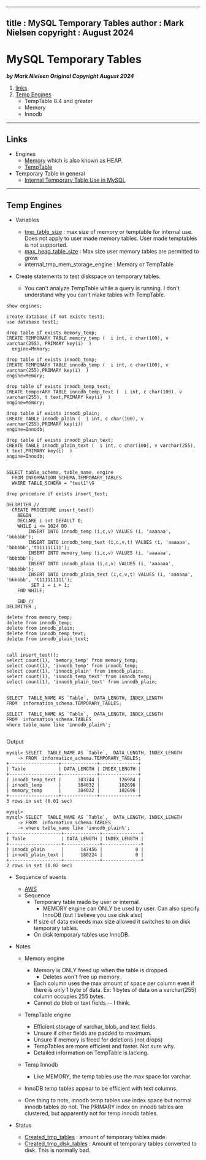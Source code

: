 
---
title : MySQL Temporary Tables
author : Mark Nielsen
copyright : August 2024
---


MySQL Temporary Tables
==============================

_**by Mark Nielsen
Original Copyright August 2024**_

1. [links](#links)
3. [Temp Engines](#temp)
    * TempTable 8.4 and greater
    * Memory
    * Innodb 

* * *
<a name=links></a>Links
-----
* Engines
    * [Memory](https://dev.mysql.com/doc/refman/8.4/en/memory-storage-engine.html) which is also known as HEAP. 
    * [TempTable](https://dev.mysql.com/doc/refman/8.4/en/internal-temporary-tables.html#internal-temporary-tables-engines)
* Temporary Table in general
    * [Internal Temporary Table Use in MySQL](https://dev.mysql.com/doc/refman/8.4/en/internal-temporary-tables.html)


* * *
<a name=temp></a>Temp Engines
-----
* Variables
    * [tmp_table_size](https://dev.mysql.com/doc/refman/8.4/en/server-system-variables.html#sysvar_tmp_table_size) : max size of memory or temptable for internal use. Does not apply to user made memory tables. User made temptables is not supported. 
    * [max_heap_table_size](https://dev.mysql.com/doc/refman/8.4/en/server-system-variables.html#sysvar_max_heap_table_size) : Max size user memory tables are permitted to grow. 
    *  internal_tmp_mem_storage_engine : Memory or TempTable

* Create statements to test diskspace on temporary tables.
    * You can't analyze TempTable while a query is running. I don't understand why you can't
    make tables with TempTable. 

```
show engines;

create database if not exists test1;
use database test1;

drop table if exists memory_temp;
CREATE TEMPORARY TABLE memory_temp (  i int, c char(100), v varchar(255), PRIMARY key(i)  )
  engine=Memory;

drop table if exists innodb_temp;
CREATE TEMPORARY TABLE innodb_temp (  i int, c char(100), v varchar(255),PRIMARY key(i)  )
engine=Memory;

drop table if exists innodb_temp_text;
CREATE temporARY TABLE innodb_temp_text (  i int, c char(100), v varchar(255), t text,PRIMARY key(i)  )
engine=Memory;

drop table if exists innodb_plain;
CREATE TABLE innodb_plain (  i int, c char(100), v varchar(255),PRIMARY key(i))
engine=Innodb;

drop table if exists innodb_plain_text;
CREATE TABLE innodb_plain_text (  i int, c char(100), v varchar(255), t text,PRIMARY key(i)  )
engine=Innodb;


SELECT table_schema, table_name, engine
  FROM INFORMATION_SCHEMA.TEMPORARY_TABLES
  WHERE TABLE_SCHEMA = "test1"\G

drop procedure if exists insert_test;

DELIMITER //
  CREATE PROCEDURE insert_test()
    BEGIN
    DECLARE i int DEFAULT 0;
    WHILE i <= 1024 DO
        INSERT INTO innodb_temp (i,c,v) VALUES (i, 'aaaaaa', 'bbbbbb');
        INSERT INTO innodb_temp_text (i,c,v,t) VALUES (i, 'aaaaaa', 'bbbbbb','t111111111');
        INSERT INTO memory_temp (i,c,v) VALUES (i, 'aaaaaa', 'bbbbbb');
        INSERT INTO innodb_plain (i,c,v) VALUES (i, 'aaaaaa', 'bbbbbb');
        INSERT INTO innodb_plain_text (i,c,v,t) VALUES (i, 'aaaaaa', 'bbbbbb', 't111111111');
         SET i = i + 1;
    END WHILE;

    END //
DELIMITER ;

delete from memory_temp;
delete from innodb_temp;
delete from innodb_plain;
delete from innodb_temp_text;
delete from innodb_plain_text;


call insert_test();
select count(1), 'memory_temp' from memory_temp;
select count(1), 'innodb_temp' from innodb_temp;
select count(1), 'innodb_plain' from innodb_plain;
select count(1), 'innodb_temp_text' from innodb_temp;
select count(1), 'innodb_plain_text' from innodb_plain;


SELECT  TABLE_NAME AS `Table`,  DATA_LENGTH, INDEX_LENGTH
FROM  information_schema.TEMPORARY_TABLES;

SELECT  TABLE_NAME AS `Table`,  DATA_LENGTH, INDEX_LENGTH
FROM  information_schema.TABLES
where table_name like 'innodb_plain%';


```

Output
```
mysql> SELECT  TABLE_NAME AS `Table`,  DATA_LENGTH, INDEX_LENGTH
    -> FROM  information_schema.TEMPORARY_TABLES;
+------------------+-------------+--------------+
| Table            | DATA_LENGTH | INDEX_LENGTH |
+------------------+-------------+--------------+
| innodb_temp_text |      383744 |       126984 |
| innodb_temp      |      384032 |       102696 |
| memory_temp      |      384032 |       102696 |
+------------------+-------------+--------------+
3 rows in set (0.01 sec)

mysql>
mysql> SELECT  TABLE_NAME AS `Table`,  DATA_LENGTH, INDEX_LENGTH
    -> FROM  information_schema.TABLES
    -> where table_name like 'innodb_plain%';
+-------------------+-------------+--------------+
| Table             | DATA_LENGTH | INDEX_LENGTH |
+-------------------+-------------+--------------+
| innodb_plain      |      147456 |            0 |
| innodb_plain_text |      180224 |            0 |
+-------------------+-------------+--------------+
2 rows in set (0.02 sec)
```

* Sequence of events
    * [AWS](https://aws.amazon.com/blogs/database/use-the-temptable-storage-engine-on-amazon-rds-for-mysql-and-amazon-aurora-mysql/)
    * Sequence
        * Temporary table made by user or internal.
             * MEMORY engine can ONLY be used by user. Can also specify InnoDB (but I believe you use disk also)
        * If size of data exceeds max size allowed it switches to on disk temporary tables.
        * On disk temporary tables use InnoDB. 
* Notes
    * Memory engine
        * Memory is ONLY freed up when the table is dropped.
            * Deletes won't free up memory.
        * Each column uses the max amount of space per column even if there is only 1 byte of data. Ex: 1 bytes of data on a varchar(255) column occupies 255 bytes.
        * Cannot do blob or text fields -- I think. 

    * TempTable engine
        * Efficient storage of varchar, blob, and text fields
        * Unsure if other fields are padded to maximum.
        * Unsure if memory is freed for deletions (not drops)
        * TempTables are more efficient and faster. Not sure why.
        * Detailed information on TempTable is lacking.
   * Temp Innodb
        * Like MEMORY, the temp tables use the max space for varchar.
	* InnoDB temp tables appear to be efficient with text columns.
	* One thing to note, innodb temp tables use index space but normal innodb tables
	do not. The PRIMARY index on innodb tables are clustered, but apparently not for
	temp innodb tables. 
    
* Status
    *  [Created_tmp_tables](https://dev.mysql.com/doc/refman/8.4/en/server-status-variables.html#statvar_Created_tmp_tables) : amount of temporary tables made.
    * [ Created_tmp_disk_tables](https://dev.mysql.com/doc/refman/8.4/en/server-status-variables.html#statvar_Created_tmp_disk_tables) : Amount of temporary tables converted to disk. This is normally bad. 